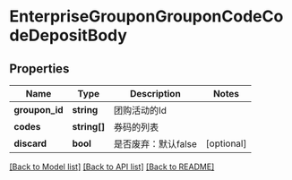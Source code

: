 # EnterpriseGrouponGrouponCodeCodeDepositBody

## Properties
Name | Type | Description | Notes
------------ | ------------- | ------------- | -------------
**groupon_id** | **string** | 团购活动的Id | 
**codes** | **string[]** | 券码的列表 | 
**discard** | **bool** | 是否废弃：默认false | [optional] 

[[Back to Model list]](../README.md#documentation-for-models) [[Back to API list]](../README.md#documentation-for-api-endpoints) [[Back to README]](../README.md)

